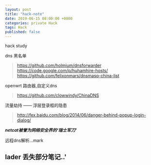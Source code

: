 ```yaml
---
layout: post
title: "hack-note"
date: 2019-06-15 08:00:00 +0000
categories: private Hack
tags: Hack
published: false
--- 
```

hack study



dns 黑名单  
> https://github.com/holmium/dnsforwarder
> https://code.google.com/p/huhamhire-hosts/
> https://github.com/felixonmars/dnsmasq-china-list

openwrt 路由器,自定义dns
> https://github.com/clowwindy/ChinaDNS

流量劫持 —— 浮层登录框的隐患
> http://fex.baidu.com/blog/2014/06/danger-behind-popup-login-dialog/

*__netcat被誉为网络安全界的‘瑞士军刀'__*

远程dns解析...mark


## lader 丢失部分笔记..'
